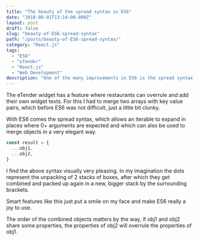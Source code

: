 ```yaml
---
title: "The beauty of the spread syntax in ES6"
date: "2018-08-01T13:14:00.000Z"
layout: post
draft: false
slug: "beauty-of-ES6-spread-syntax"
path: "/posts/beauty-of-ES6-spread-syntax/"
category: "React.js"
tags:
  - "ES6"
  - "eTender"
  - "React.js"
  - "Web Development"
description: "One of the many improvements in ES6 is the spread syntax. Just a short blog post to applaud for it's beauty ;-)"
---
```


The eTender widget has a feature where restaurants can overrule and add their own widget texts. For this I had to merge two arrays with key value pairs, which before ES6 was not difficult, just a little bit clunky.

With ES6 comes the spread syntax, which allows an iterable to expand in places where 0+ arguments are expected and which can also be used to merge objects in a very elegant way.

```js
const result = {
  ...obj1,
  ...obj2,
}
```

I find the above syntax visually very pleasing. In my imagination the dots represent the unpacking of 2 stacks of boxes, after which they get combined and packed up again in a new, bigger stack by the surrounding brackets.

Smart features like this just put a smile on my face and make ES6 really a joy to use.

The order of the combined objects matters by the way, if obj1 and obj2 share some properties, the properties of obj2 will overrule the properties of obj1.
